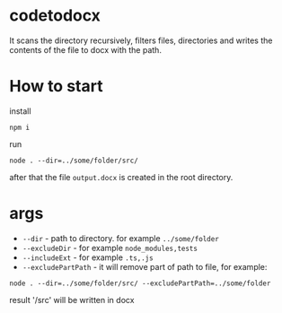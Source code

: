 # codetodocx
It scans the directory recursively, filters files, directories and writes the contents of the file to docx with the path.

# How to start

install
```
npm i
```

run 
```
node . --dir=../some/folder/src/
```
after that the file `output.docx` is created in the root directory.

# args

- `--dir` - path to directory. for example `../some/folder`
- `--excludeDir` - for example `node_modules,tests` 
- `--includeExt` - for example `.ts,.js`
- `--excludePartPath` - it will remove part of path to file, for example:

```
node . --dir=../some/folder/src/ --excludePartPath=../some/folder
```
result '/src' will be written in docx